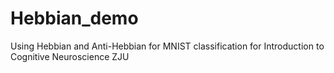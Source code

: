 # Hebbian_demo
Using Hebbian and Anti-Hebbian for MNIST classification
for Introduction to Cognitive Neuroscience ZJU
